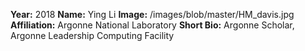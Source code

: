 **Year:** 2018
**Name:** Ying Li
**Image:** /images/blob/master/HM_davis.jpg
**Affiliation:** Argonne National Laboratory
**Short Bio:** Argonne Scholar, Argonne Leadership Computing Facility
